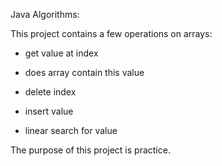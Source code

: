 Java Algorithms:

This project contains a few operations on arrays:

- get value at index 

- does array contain this value

- delete index 

- insert value

- linear search for value

The purpose of this project is practice.
